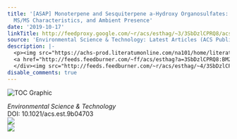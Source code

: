 ```yaml
---
title: '[ASAP] Monoterpene and Sesquiterpene a-Hydroxy Organosulfates: Synthesis,
  MS/MS Characteristics, and Ambient Presence'
date: '2019-10-17'
linkTitle: http://feedproxy.google.com/~r/acs/esthag/~3/3SbDzlCPRQ8/acs.est.9b04703
source: 'Environmental Science & Technology: Latest Articles (ACS Publications)'
description: |-
  <p><img src="https://achs-prod.literatumonline.com/na101/home/literatum/publisher/achs/journals/content/esthag/0/esthag.ahead-of-print/acs.est.9b04703/20191016/images/medium/es9b04703_0007.gif" alt="TOC Graphic"/></p><div><cite>Environmental Science & Technology</cite></div><div>DOI: 10.1021/acs.est.9b04703</div><div class="feedflare">
  <a href="http://feeds.feedburner.com/~ff/acs/esthag?a=3SbDzlCPRQ8:BM25IqXSyVs:yIl2AUoC8zA"><img src="http://feeds.feedburner.com/~ff/acs/esthag?d=yIl2AUoC8zA" border="0"></img></a>
  </div><img src="http://feeds.feedburner.com/~r/acs/esthag/~4/3SbDzlCPRQ8" ...
disable_comments: true
---
```

<p><img src="https://achs-prod.literatumonline.com/na101/home/literatum/publisher/achs/journals/content/esthag/0/esthag.ahead-of-print/acs.est.9b04703/20191016/images/medium/es9b04703_0007.gif" alt="TOC Graphic"/></p><div><cite>Environmental Science & Technology</cite></div><div>DOI: 10.1021/acs.est.9b04703</div><div class="feedflare">
<a href="http://feeds.feedburner.com/~ff/acs/esthag?a=3SbDzlCPRQ8:BM25IqXSyVs:yIl2AUoC8zA"><img src="http://feeds.feedburner.com/~ff/acs/esthag?d=yIl2AUoC8zA" border="0"></img></a>
</div><img src="http://feeds.feedburner.com/~r/acs/esthag/~4/3SbDzlCPRQ8" ...